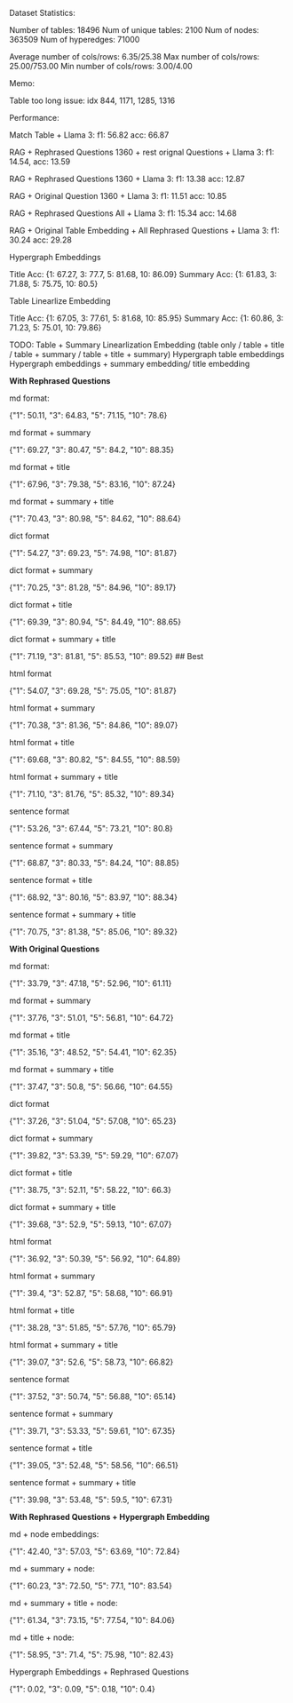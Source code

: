 




Dataset Statistics:

Number of tables: 18496 
Num of unique tables: 2100
Num of nodes: 363509
Num of hyperedges: 71000

Average number of cols/rows: 6.35/25.38
Max number of cols/rows: 25.00/753.00
Min number of cols/rows: 3.00/4.00

Memo:

Table too long issue: idx 844, 1171, 1285, 1316 




Performance:

Match Table + Llama 3: 
    f1: 56.82 acc: 66.87

RAG + Rephrased Questions 1360 + rest orignal Questions + Llama 3:
    f1: 14.54, acc: 13.59

RAG + Rephrased Questions 1360 + Llama 3:
    f1: 13.38 acc: 12.87

RAG + Original Question 1360 + Llama 3:
    f1: 11.51 acc: 10.85

RAG + Rephrased Questions All + Llama 3:
    f1: 15.34 acc: 14.68

RAG + Original Table Embedding + All Rephrased Questions + Llama 3: 
    f1: 30.24 acc: 29.28




Hypergraph Embeddings 

Title Acc: {1: 67.27, 3: 77.7, 5: 81.68, 10: 86.09}
Summary Acc: {1: 61.83, 3: 71.88, 5: 75.75, 10: 80.5}


Table Linearlize Embedding

Title Acc: {1: 67.05, 3: 77.61, 5: 81.68, 10: 85.95}
Summary Acc: {1: 60.86, 3: 71.23, 5: 75.01, 10: 79.86}





TODO: 
    Table + Summary 
    Linearlization Embedding (table only / table + title / table + summary / table + title + summary)
    Hypergraph table embeddings
    Hypergraph embeddings + summary embedding/ title embedding


**With Rephrased Questions**

md format:                          

{"1": 50.11, "3": 64.83, "5": 71.15, "10": 78.6}

md format + summary                 

{"1": 69.27, "3": 80.47, "5": 84.2, "10": 88.35}

md format + title                   

{"1": 67.96, "3": 79.38, "5": 83.16, "10": 87.24}

md format + summary + title         

{"1": 70.43, "3": 80.98, "5": 84.62, "10": 88.64}

dict format                         

{"1": 54.27, "3": 69.23, "5": 74.98, "10": 81.87}

dict format + summary               

{"1": 70.25, "3": 81.28, "5": 84.96, "10": 89.17}

dict format + title                 

{"1": 69.39, "3": 80.94, "5": 84.49, "10": 88.65}

dict format + summary + title       

{"1": 71.19, "3": 81.81, "5": 85.53, "10": 89.52}  ## Best 

html format                         

{"1": 54.07, "3": 69.28, "5": 75.05, "10": 81.87}

html format + summary               

{"1": 70.38, "3": 81.36, "5": 84.86, "10": 89.07}

html format + title                 

{"1": 69.68, "3": 80.82, "5": 84.55, "10": 88.59}

html format + summary + title       

{"1": 71.10, "3": 81.76, "5": 85.32, "10": 89.34}

sentence format                     

{"1": 53.26, "3": 67.44, "5": 73.21, "10": 80.8}

sentence format + summary           

{"1": 68.87, "3": 80.33, "5": 84.24, "10": 88.85}

sentence format + title             

{"1": 68.92, "3": 80.16, "5": 83.97, "10": 88.34}

sentence format + summary + title   

{"1": 70.75, "3": 81.38, "5": 85.06, "10": 89.32}

**With Original Questions**

md format:                          

{"1": 33.79, "3": 47.18, "5": 52.96, "10": 61.11}

md format + summary                 

{"1": 37.76, "3": 51.01, "5": 56.81, "10": 64.72}

md format + title                   

{"1": 35.16, "3": 48.52, "5": 54.41, "10": 62.35}

md format + summary + title         

{"1": 37.47, "3": 50.8, "5": 56.66, "10": 64.55}

dict format                         

{"1": 37.26, "3": 51.04, "5": 57.08, "10": 65.23}

dict format + summary               

{"1": 39.82, "3": 53.39, "5": 59.29, "10": 67.07}

dict format + title                 

{"1": 38.75, "3": 52.11, "5": 58.22, "10": 66.3}

dict format + summary + title       

{"1": 39.68, "3": 52.9, "5": 59.13, "10": 67.07}

html format                         

{"1": 36.92, "3": 50.39, "5": 56.92, "10": 64.89}

html format + summary               

{"1": 39.4, "3": 52.87, "5": 58.68, "10": 66.91}

html format + title                 

{"1": 38.28, "3": 51.85, "5": 57.76, "10": 65.79}

html format + summary + title       

{"1": 39.07, "3": 52.6, "5": 58.73, "10": 66.82}

sentence format                     

{"1": 37.52, "3": 50.74, "5": 56.88, "10": 65.14}

sentence format + summary           

{"1": 39.71, "3": 53.33, "5": 59.61, "10": 67.35}

sentence format + title             

{"1": 39.05, "3": 52.48, "5": 58.56, "10": 66.51}

sentence format + summary + title   

{"1": 39.98, "3": 53.48, "5": 59.5, "10": 67.31}
                     


**With Rephrased Questions + Hypergraph Embedding**

md + node embeddings:               

{"1": 42.40, "3": 57.03, "5": 63.69, "10": 72.84}

md + summary + node:                

{"1": 60.23, "3": 72.50, "5": 77.1, "10": 83.54}

md + summary + title + node:        

{"1": 61.34, "3": 73.15, "5": 77.54, "10": 84.06}

md + title + node:                  

{"1": 58.95, "3": 71.4, "5": 75.98, "10": 82.43}




Hypergraph Embeddings + Rephrased Questions

{"1": 0.02, "3": 0.09, "5": 0.18, "10": 0.4}


